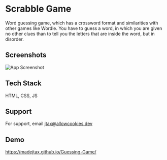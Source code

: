 # Scrabble Game

Word guessing game, which has a crossword format and similarities with other games like Wordle. 
You have to guess a word, in which you are given no other clues than to tell you the letters that are inside the word, but in disorder.


## Screenshots

![App Screenshot](https://raw.githubusercontent.com/josejtax/Guessing-Game/main/ASSETS/Captura%20de%20pantalla%202022-12-03%20194606.png)


## Tech Stack

HTML, CSS, JS


## Support

For support, email jtax@allowcookies.dev


## Demo

https://madejtax.github.io/Guessing-Game/
